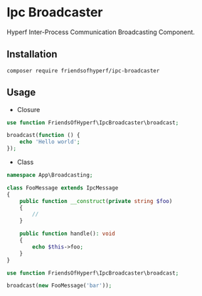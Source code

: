# Ipc Broadcaster

Hyperf Inter-Process Communication Broadcasting Component.

## Installation

```shell
composer require friendsofhyperf/ipc-broadcaster
```

## Usage

- Closure

```php
use function FriendsOfHyperf\IpcBroadcaster\broadcast;

broadcast(function () {
    echo 'Hello world';
});
```

- Class

```php
namespace App\Broadcasting;

class FooMessage extends IpcMessage
{
    public function __construct(private string $foo)
    {
        //
    }

    public function handle(): void
    {
        echo $this->foo;
    }
}

use function FriendsOfHyperf\IpcBroadcaster\broadcast;

broadcast(new FooMessage('bar'));

```